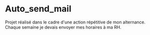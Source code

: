 # Auto_send_mail

Projet réalisé dans le cadre d'une action répétitive de mon alternance. Chaque semaine je devais envoyer mes horaires à ma RH.
